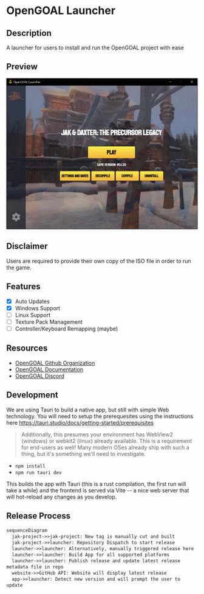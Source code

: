 # OpenGOAL Launcher

## Description

A launcher for users to install and run the OpenGOAL project with ease

## Preview

![Launcher Preview](./docs//screenshots/launcher.png)

## Disclaimer

Users are required to provide their own copy of the ISO file in order to run the game.

## Features
- [x] Auto Updates
- [x] Windows Support
- [ ] Linux Support
- [ ] Texture Pack Management
- [ ] Controller/Keyboard Remapping (maybe)

## Resources

- [OpenGOAL Github Organization](https://github.com/open-goal/)
- [OpenGOAL Documentation](https://opengoal.dev/)
- [OpenGOAL Discord](https://discord.gg/twBEFbMnqw)

## Development

We are using Tauri to build a native app, but still with simple Web technology. You will need to setup the prerequesites using the instructions here https://tauri.studio/docs/getting-started/prerequisites

> Additionally, this presumes your environment has WebView2 (windows) or webkit2 (linux) already available. This is a requirement for end-users as well! Many modern OSes already ship with such a thing, but it's something we'll need to investigate.

- `npm install`
- `npm run tauri dev`

This builds the app with Tauri (this is a rust compilation, the first run will take a while) and the frontend is served via Vite -- a nice web server that will hot-reload any changes as you develop.

## Release Process

```mermaid
sequenceDiagram
  jak-project->>jak-project: New tag is manually cut and built
  jak-project->>launcher: Repository Dispatch to start release
  launcher->>launcher: Alternatively, manually triggered release here
  launcher->>launcher: Build App for all supported platforms
  launcher->>launcher: Publish release and update latest release metadata file in repo
  website->>GitHub API: Website will display latest release
  app->>launcher: Detect new version and will prompt the user to update
```
